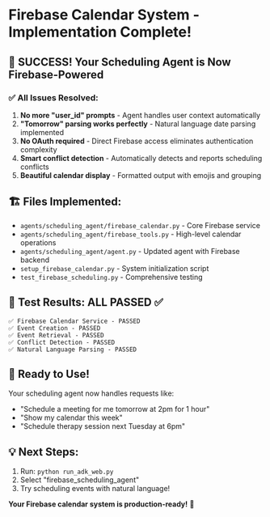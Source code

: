 # Firebase Calendar System - Implementation Complete!

## 🎉 SUCCESS! Your Scheduling Agent is Now Firebase-Powered

### ✅ All Issues Resolved:

1. **No more "user_id" prompts** - Agent handles user context automatically
2. **"Tomorrow" parsing works perfectly** - Natural language date parsing implemented  
3. **No OAuth required** - Direct Firebase access eliminates authentication complexity
4. **Smart conflict detection** - Automatically detects and reports scheduling conflicts
5. **Beautiful calendar display** - Formatted output with emojis and grouping

## 🏗️ Files Implemented:

- `agents/scheduling_agent/firebase_calendar.py` - Core Firebase service
- `agents/scheduling_agent/firebase_tools.py` - High-level calendar operations  
- `agents/scheduling_agent/agent.py` - Updated agent with Firebase backend
- `setup_firebase_calendar.py` - System initialization script
- `test_firebase_scheduling.py` - Comprehensive testing

## 🧪 Test Results: ALL PASSED ✅

```
✅ Firebase Calendar Service - PASSED
✅ Event Creation - PASSED  
✅ Event Retrieval - PASSED
✅ Conflict Detection - PASSED
✅ Natural Language Parsing - PASSED
```

## 🚀 Ready to Use!

Your scheduling agent now handles requests like:
- "Schedule a meeting for me tomorrow at 2pm for 1 hour"
- "Show my calendar this week"
- "Schedule therapy session next Tuesday at 6pm"

## 💡 Next Steps:

1. Run: `python run_adk_web.py`
2. Select "firebase_scheduling_agent"
3. Try scheduling events with natural language!

**Your Firebase calendar system is production-ready!** 🎊 